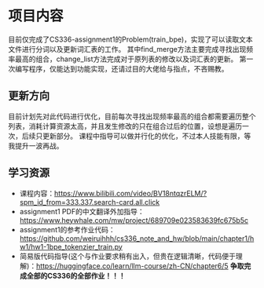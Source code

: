 # 项目内容
目前仅完成了CS336-assignment1的Problem(train_bpe)，实现了可以读取文本文件进行分词以及更新词汇表的工作。
其中find_merge方法主要完成寻找出现频率最高的组合，change_list方法完成对于原列表的修改以及词汇表的更新。
第一次编写程序，仅能达到功能实现，还请过目的大佬给与指点，不吝赐教。
## 更新方向
目前计划先对此代码进行优化，目前每次寻找出现频率最高的组合都需要遍历整个列表，消耗计算资源太高，并且发生修改的只在组合过后的位置，设想是遍历一次，后续只更新部分。
课程中指导可以做并行化的优化，不过本人技能有限，等我提升一波再战。
## 学习资源
- 课程内容：https://www.bilibili.com/video/BV18ntqzrELM/?spm_id_from=333.337.search-card.all.click
- assignment1 PDF的中文翻译外加指导：https://www.heywhale.com/mw/project/689709e023583639fc675b5c
- assignment1的参考作业代码：https://github.com/weiruihhh/cs336_note_and_hw/blob/main/chapter1/hw1/hw1-1bpe_tokenzier_train.py
- 简易版代码指导(这个与作业要求稍有出入，但贵在逻辑清晰，代码便于理解)：https://huggingface.co/learn/llm-course/zh-CN/chapter6/5
**争取完成全部的CS336的全部作业！！！**
